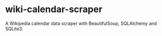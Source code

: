 # wiki-calendar-scraper

A Wikipedia calendar data scraper with BeautifulSoup, SQLAlchemy and SQLite3.